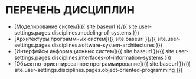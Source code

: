 # ПЕРЕЧЕНЬ ДИСЦИПЛИН

* [Моделирование систем]({{ site.baseurl }}/{{ site.user-settings.pages.disciplines.modeling-of-systems }})
* [Архитектуры программных систем]({{ site.baseurl }}/{{ site.user-settings.pages.disciplines.software-system-architectures }})
* [Интерфейсы информационных систем]({{ site.baseurl }}/{{ site.user-settings.pages.disciplines.interfaces-of-information-systems }})
* [Объектно-ориентированное программирование]({{ site.baseurl }}/{{ site.user-settings.disciplines.pages.object-oriented-programming }})
